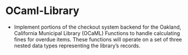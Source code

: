 # OCaml-Library
* Implement portions of the checkout system backend for the Oakland, California Municipal Library (OCaML)
Functions to handle calculating fines for overdue items.
These functions will operate on a set of three nested data types representing the library’s records.
